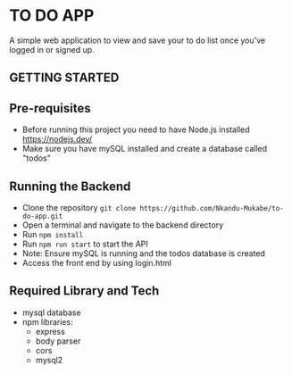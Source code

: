 # TO DO APP
A simple web application to view and save your to do list once you've logged in or signed up.

## GETTING STARTED
## Pre-requisites
- Before running this project you need to have Node.js installed https://nodejs.dev/
- Make sure you have mySQL installed and create a database called "todos"

## Running the Backend
- Clone the repository `git clone https://github.com/Nkandu-Mukabe/to-do-app.git`  
- Open a terminal and  navigate to the backend directory 
- Run `npm install`
- Run `npm run start` to start the API
- Note: Ensure mySQL is running and the todos database is created
- Access the front end by using login.html

## Required Library and Tech
- mysql database
- npm libraries:
  - express
  - body parser
  - cors
  - mysql2